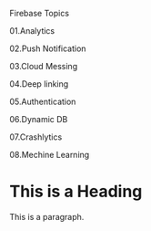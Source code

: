 Firebase Topics

01.Analytics

02.Push Notification

03.Cloud Messing 

04.Deep linking

05.Authentication

06.Dynamic DB

07.Crashlytics


08.Mechine Learning

<!DOCTYPE html>
<html>
<head>
<title>Page Title</title>
</head>
<body>

<h1>This is a Heading</h1>
<p>This is a paragraph.</p>

</body>
</html>

